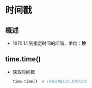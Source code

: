 # 时间戳

## 概述

+ 1970.1.1 到指定时间的间隔，单位：**秒**

## time.time()

+ 获取时间戳

  ```py
  time.time()  # 1636988352.3967335
  ```
